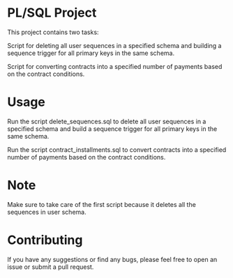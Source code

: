 # PL/SQL Project

This project contains two tasks:

Script for deleting all user sequences in a specified schema and building a sequence trigger for all primary keys in the same schema.

Script for converting contracts into a specified number of payments based on the contract conditions.

# Usage
Run the script delete_sequences.sql to delete all user sequences in a specified schema and build a sequence trigger for all primary keys in the same schema.

Run the script contract_installments.sql to convert contracts into a specified number of payments based on the contract conditions.

# Note
Make sure to take care of the first script because it deletes all the sequences in user schema.

# Contributing
If you have any suggestions or find any bugs, please feel free to open an issue or submit a pull request.
